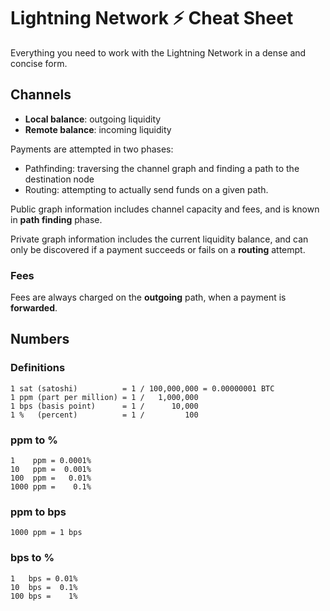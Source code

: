 # Lightning Network ⚡ Cheat Sheet

Everything you need to work with the Lightning Network in a dense and concise form.

## Channels

- **Local balance**: outgoing liquidity
- **Remote balance**: incoming liquidity

Payments are attempted in two phases:

- Pathfinding: traversing the channel graph and finding a path to the destination node
- Routing: attempting to actually send funds on a given path.

Public graph information includes channel capacity and fees, and is known in **path finding** phase.

Private graph information includes the current liquidity balance, and can only be discovered if a payment succeeds or fails on a **routing** attempt.

### Fees

Fees are always charged on the **outgoing** path, when a payment is **forwarded**.

## Numbers

### Definitions

```
1 sat (satoshi)          = 1 / 100,000,000 = 0.00000001 BTC
1 ppm (part per million) = 1 /   1,000,000
1 bps (basis point)      = 1 /      10,000
1 %   (percent)          = 1 /         100
```

### ppm to %

```
1    ppm = 0.0001%
10   ppm =  0.001%
100  ppm =   0.01%
1000 ppm =    0.1%
```

### ppm to bps

```
1000 ppm = 1 bps
```

### bps to %

```
1   bps = 0.01%
10  bps =  0.1%
100 bps =    1%
```
